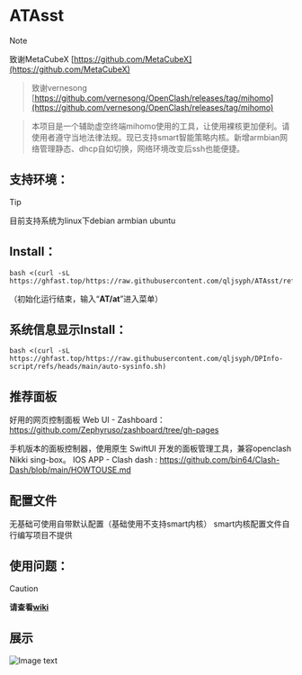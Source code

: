 # ATAsst
> [!NOTE]
> 致谢MetaCubeX [https://github.com/MetaCubeX](https://github.com/MetaCubeX)

> 致谢vernesong [https://github.com/vernesong/OpenClash/releases/tag/mihomo](https://github.com/vernesong/OpenClash/releases/tag/mihomo)

> 本项目是一个辅助虚空终端mihomo使用的工具，让使用裸核更加便利。请使用者遵守当地法律法规。现已支持smart智能策略内核。新增armbian网络管理静态、dhcp自如切换，网络环境改变后ssh也能便捷。
## 支持环境：
> [!TIP]
> 目前支持系统为linux下debian armbian ubuntu

## Install：
```
bash <(curl -sL https://ghfast.top/https://raw.githubusercontent.com/qljsyph/ATAsst/refs/heads/main/ATAsst.sh)
```
（初始化运行结束，输入“**AT/at**”进入菜单）  

## 系统信息显示Install：
```
bash <(curl -sL https://ghfast.top/https://raw.githubusercontent.com/qljsyph/DPInfo-script/refs/heads/main/auto-sysinfo.sh)
```

## 推荐面板
好用的网页控制面板
Web UI - Zashboard：https://github.com/Zephyruso/zashboard/tree/gh-pages

手机版本的面板控制器，使用原生 SwiftUI 开发的面板管理工具，兼容openclash Nikki sing-box。
IOS APP - Clash dash : https://github.com/bin64/Clash-Dash/blob/main/HOWTOUSE.md

## 配置文件
无基础可使用自带默认配置（基础使用不支持smart内核）
smart内核配置文件自行编写项目不提供

## 使用问题：
> [!Caution]
> **请查看[wiki](https://github.com/qljsyph/ATAsst/wiki)**

## 展示

![Image text](https://raw.githubusercontent.com/qljsyph/ATAsst/refs/heads/main/eg.jpg)

